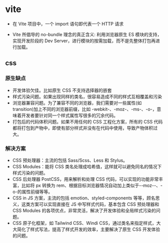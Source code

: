 # vite

- 在 Vite 项目中，一个 import 语句即代表一个 HTTP 请求

- Vite 所倡导的 no-bundle 理念的真正含义: 利用浏览器原生 ES 模块的支持，实现开发阶段的 Dev Server，进行模块的按需加载，而不是先整体打包再进行加载。

## css

### 原生缺点

- 开发体验欠佳。比如原生 CSS 不支持选择器的嵌套
- 样式污染问题。如果出现同样的类名，很容易造成不同的样式互相覆盖和污染
- 浏览器兼容问题。为了兼容不同的浏览器，我们需要对一些属性(如 transition)加上不同的浏览器前缀，比如 -webkit-、-moz-、-ms-、-o-，意味着开发者要针对同一个样式属性写很多的冗余代码。
- 打包后的代码体积问题。如果不用任何的 CSS 工程化方案，所有的 CSS 代码都将打包到产物中，即使有部分样式并没有在代码中使用，导致产物体积过大。

### 解决方案

- CSS 预处理器：主流的包括 Sass/Scss、Less 和 Stylus。
- CSS Modules：能将 CSS 类名处理成哈希值，这样就可以避免同名的情况下样式污染的问题。
- CSS 后处理器 PostCSS，用来解析和处理 CSS 代码，可以实现的功能非常丰富，比如将 px 转换为 rem、根据目标浏览器情况自动加上类似于--moz--、-o-的属性前缀等等。
- CSS in JS 方案，主流的包括 emotion、styled-components 等等，顾名思义，这类方案可以实现直接在 JS 中写样式代码，基本包含 CSS 预处理器和 CSS Modules 的各项优点，非常灵活，解决了开发体验和全局样式污染的问题。
- CSS 原子化框架，如 Tailwind CSS、Windi CSS，通过类名来指定样式，大大简化了样式写法，提高了样式开发的效率，主要解决了原生 CSS 开发体验的问题。
